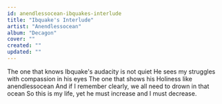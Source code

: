 ```yaml
---
id: anendlessocean-ibquakes-interlude
title: "Ibquake's Interlude"
artist: "Anendlessocean"
album: "Decagon"
cover: ""
created: ""
updated: ""
---
```


The one that knows Ibquake's audacity is not quiet
He sees my struggles with compassion in his eyes
The one that shows his Holiness like anendlessocean
And if I remember clearly, we all need to drown in that ocean
So this is my life, yet he must increase and I must decrease.
